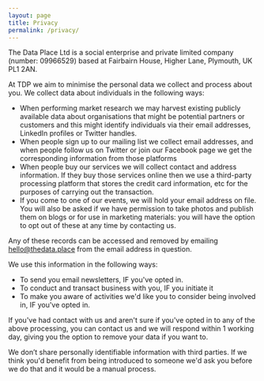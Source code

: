 ```yaml
---
layout: page
title: Privacy
permalink: /privacy/
---
```


The Data Place Ltd is a social enterprise and private limited company (number: 09966529) based at Fairbairn House, Higher Lane, Plymouth, UK PL1 2AN.
 
At TDP we aim to minimise the personal data we collect and process about you. We collect data about individuals in the following ways:
* When performing market research we may harvest existing publicly available data about organisations that might be potential partners or customers and this might identify individuals via their email addresses, LinkedIn profiles or Twitter handles.
* When people sign up to our mailing list we collect email addresses, and when people follow us on Twitter or join our Facebook page we get the corresponding information from those platforms
* When people buy our services we will collect contact and address information. If they buy those services online then we use a third-party processing platform  that stores the credit card information, etc for the purposes of carrying out the transaction.
* If you come to one of our events, we will hold your email address on file. You will also be asked if we have permission to take photos and publish them on blogs or for use in marketing materials: you will have the option to opt out of these at any time by contacting us.

Any of these records can be accessed and removed by emailing hello@thedata.place from the email address in question.
 
We use this information in the following ways:
* To send you email newsletters, IF you've opted in.
* To conduct and transact business with you, IF you initiate it
* To make you aware of activities we'd like you to consider being involved in, IF you've opted in.
 
If you've had contact with us and aren't sure if you've opted in to any of the above processing, you can contact us and we will respond within 1 working day, giving you the option to remove your data if you want to.
 
We don’t share personally identifiable information with third parties. If we think you'd benefit from being introduced to someone we'd ask you before we do that and it would be a manual process.



